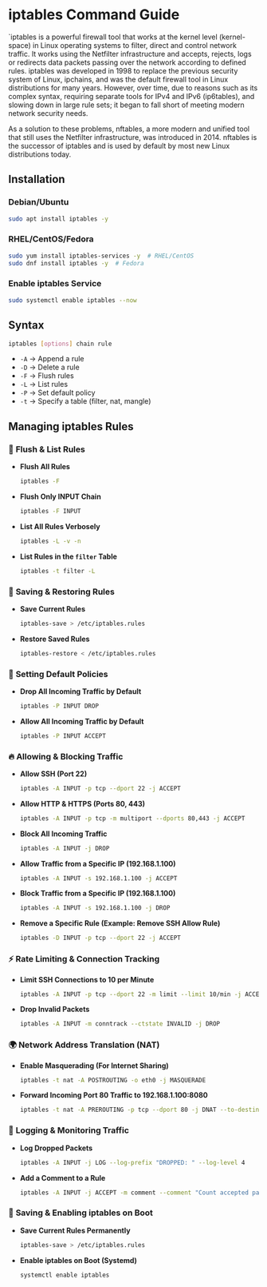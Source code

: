 # **iptables Command Guide**  

`iptables is a powerful firewall tool that works at the kernel level (kernel-space) in Linux operating systems to filter, direct and control network traffic.
It works using the Netfilter infrastructure and accepts, rejects, logs or redirects data packets passing over the network according to defined rules.
iptables was developed in 1998 to replace the previous security system of Linux, ipchains, and was the default firewall tool in Linux distributions for many years.
However, over time, due to reasons such as its complex syntax, requiring separate tools for IPv4 and IPv6 (ip6tables), and slowing down in large rule sets;
it began to fall short of meeting modern network security needs.

As a solution to these problems, nftables, a more modern and unified tool that still uses the Netfilter infrastructure, was introduced in 2014.
nftables is the successor of iptables and is used by default by most new Linux distributions today.



## **Installation**  

### **Debian/Ubuntu**  
```bash
sudo apt install iptables -y
```

### **RHEL/CentOS/Fedora**  
```bash
sudo yum install iptables-services -y  # RHEL/CentOS  
sudo dnf install iptables -y  # Fedora  
```

### **Enable iptables Service**  
```bash
sudo systemctl enable iptables --now
```



## **Syntax**  
```bash
iptables [options] chain rule
```

- `-A` → Append a rule  
- `-D` → Delete a rule  
- `-F` → Flush rules  
- `-L` → List rules  
- `-P` → Set default policy  
- `-t` → Specify a table (filter, nat, mangle)  



## **Managing iptables Rules**  

### 🔄 **Flush & List Rules**  

- **Flush All Rules**  
  ```bash
  iptables -F
  ```

- **Flush Only INPUT Chain**  
  ```bash
  iptables -F INPUT
  ```

- **List All Rules Verbosely**  
  ```bash
  iptables -L -v -n
  ```

- **List Rules in the `filter` Table**  
  ```bash
  iptables -t filter -L
  ```



### 🎯 **Saving & Restoring Rules**  

- **Save Current Rules**  
  ```bash
  iptables-save > /etc/iptables.rules
  ```

- **Restore Saved Rules**  
  ```bash
  iptables-restore < /etc/iptables.rules
  ```



### 🚪 **Setting Default Policies**  

- **Drop All Incoming Traffic by Default**  
  ```bash
  iptables -P INPUT DROP
  ```

- **Allow All Incoming Traffic by Default**  
  ```bash
  iptables -P INPUT ACCEPT
  ```



### 🔥 **Allowing & Blocking Traffic**  

- **Allow SSH (Port 22)**  
  ```bash
  iptables -A INPUT -p tcp --dport 22 -j ACCEPT
  ```

- **Allow HTTP & HTTPS (Ports 80, 443)**  
  ```bash
  iptables -A INPUT -p tcp -m multiport --dports 80,443 -j ACCEPT
  ```

- **Block All Incoming Traffic**  
  ```bash
  iptables -A INPUT -j DROP
  ```

- **Allow Traffic from a Specific IP (192.168.1.100)**  
  ```bash
  iptables -A INPUT -s 192.168.1.100 -j ACCEPT
  ```

- **Block Traffic from a Specific IP (192.168.1.100)**  
  ```bash
  iptables -A INPUT -s 192.168.1.100 -j DROP
  ```

- **Remove a Specific Rule (Example: Remove SSH Allow Rule)**  
  ```bash
  iptables -D INPUT -p tcp --dport 22 -j ACCEPT
  ```



### ⚡ **Rate Limiting & Connection Tracking**  

- **Limit SSH Connections to 10 per Minute**  
  ```bash
  iptables -A INPUT -p tcp --dport 22 -m limit --limit 10/min -j ACCEPT
  ```

- **Drop Invalid Packets**  
  ```bash
  iptables -A INPUT -m conntrack --ctstate INVALID -j DROP
  ```



### 🌍 **Network Address Translation (NAT)**  

- **Enable Masquerading (For Internet Sharing)**  
  ```bash
  iptables -t nat -A POSTROUTING -o eth0 -j MASQUERADE
  ```

- **Forward Incoming Port 80 Traffic to 192.168.1.100:8080**  
  ```bash
  iptables -t nat -A PREROUTING -p tcp --dport 80 -j DNAT --to-destination 192.168.1.100:8080
  ```



### 📜 **Logging & Monitoring Traffic**  

- **Log Dropped Packets**  
  ```bash
  iptables -A INPUT -j LOG --log-prefix "DROPPED: " --log-level 4
  ```

- **Add a Comment to a Rule**  
  ```bash
  iptables -A INPUT -j ACCEPT -m comment --comment "Count accepted packets"
  ```



### 🔄 **Saving & Enabling iptables on Boot**  

- **Save Current Rules Permanently**  
  ```bash
  iptables-save > /etc/iptables.rules
  ```

- **Enable iptables on Boot (Systemd)**  
  ```bash
  systemctl enable iptables
  ```
